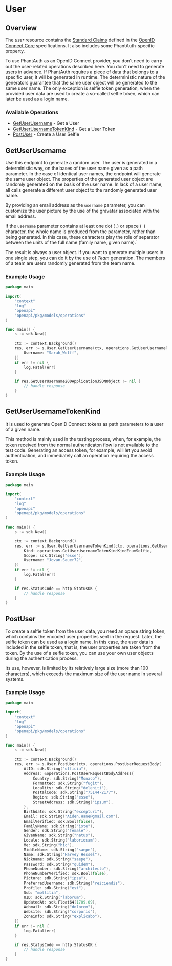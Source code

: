 # User

## Overview

The *user* resource contains the [Standard Claims](https://openid.net/specs/openid-connect-core-1_0.html#StandardClaims) defined in the [OpenID Connect Core](https://openid.net/specs/openid-connect-core-1_0.html) specifications. It also includes some PhantAuth-specific property.

To use PhantAuth as an OpenID Connect provider, you don't need to carry out the user-related operations described here.
You don't need to generate users in advance. If PhantAuth requires a piece of data that belongs to a specific user, it will be generated in runtime.
The deterministic nature of the generators guarantee that the same user object will be generated to the same user name.
The only exception is selfie token generation, when the provided user data are used to create a so-called selfie token, which can later be used as a login name.

### Available Operations

* [GetUserUsername](#getuserusername) - Get a User
* [GetUserUsernameTokenKind](#getuserusernametokenkind) - Get a User Token
* [PostUser](#postuser) - Create a User Selfie

## GetUserUsername

Use this endpoint to generate a random user. The user is generated in a deterministic way, on the bases of the user name given as a path parameter.
In the case of identical user names, the endpoint will generate the same user object. The properties of the generated user object are randomly generated on the basis of the user name.
In lack of a user name, all calls generate a different user object to the randomly generated user name.

By providing an email address as the `username` parameter, you can customize the user picture by the use of the gravatar associated with the email address.

If the `username` parameter contains at least one dot (`.`) or space (` `) character, the whole name is produced from the parameter, rather than being generated.
In this case, these cahracters play the role of separator between the units of the full name (family name, given name).`

The result is always a user object. If you want to generate multiple users in one single step, you can do it by the use of *Team* generation.
The members of a team are users randomly generated from the team name.

### Example Usage

```go
package main

import(
	"context"
	"log"
	"openapi"
	"openapi/pkg/models/operations"
)

func main() {
    s := sdk.New()

    ctx := context.Background()
    res, err := s.User.GetUserUsername(ctx, operations.GetUserUsernameRequest{
        Username: "Sarah_Wolff",
    })
    if err != nil {
        log.Fatal(err)
    }

    if res.GetUserUsername200ApplicationJSONObject != nil {
        // handle response
    }
}
```

## GetUserUsernameTokenKind

It is used to generate OpenID Connect tokens as path parameters to a user of a given name.

This method is mainly used in the testing process, when, for example, the token received from the normal authenticaton flow is not available to the test code.
Generating an access token, for example, will let you avoid authentication, and immediately call an operation requiring the access token.

### Example Usage

```go
package main

import(
	"context"
	"log"
	"openapi"
	"openapi/pkg/models/operations"
)

func main() {
    s := sdk.New()

    ctx := context.Background()
    res, err := s.User.GetUserUsernameTokenKind(ctx, operations.GetUserUsernameTokenKindRequest{
        Kind: operations.GetUserUsernameTokenKindKindEnumSelfie,
        Scope: sdk.String("esse"),
        Username: "Jovan.Sauer72",
    })
    if err != nil {
        log.Fatal(err)
    }

    if res.StatusCode == http.StatusOK {
        // handle response
    }
}
```

## PostUser

To create a selfie token from the user data, you need an opaqe string token, which contains the encoded user properties sent in the request.
Later, the selfie token can be used as a login name. In this case, the user data is included in the selfie token, that is, the user properties are taken from the token.
By the use of a selfie token, you can use your own user objects during the authentication process.

Its use, however, is limited by its relatively large size (more than 100 characters), which exceeds the maximum size of the user name in several systems.

### Example Usage

```go
package main

import(
	"context"
	"log"
	"openapi"
	"openapi/pkg/models/operations"
)

func main() {
    s := sdk.New()

    ctx := context.Background()
    res, err := s.User.PostUser(ctx, operations.PostUserRequestBody{
        AtID: sdk.String("officia"),
        Address: &operations.PostUserRequestBodyAddress{
            Country: sdk.String("Monaco"),
            Formatted: sdk.String("fugit"),
            Locality: sdk.String("deleniti"),
            PostalCode: sdk.String("75144-2177"),
            Region: sdk.String("esse"),
            StreetAddress: sdk.String("ipsum"),
        },
        Birthdate: sdk.String("excepturi"),
        Email: sdk.String("Aiden.Hane@gmail.com"),
        EmailVerified: sdk.Bool(false),
        FamilyName: sdk.String("iste"),
        Gender: sdk.String("female"),
        GivenName: sdk.String("natus"),
        Locale: sdk.String("laboriosam"),
        Me: sdk.String("hic"),
        MiddleName: sdk.String("saepe"),
        Name: sdk.String("Harvey Hessel"),
        Nickname: sdk.String("saepe"),
        Password: sdk.String("quidem"),
        PhoneNumber: sdk.String("architecto"),
        PhoneNumberVerified: sdk.Bool(false),
        Picture: sdk.String("ipsa"),
        PreferredUsername: sdk.String("reiciendis"),
        Profile: sdk.String("est"),
        Sub: "mollitia",
        UID: sdk.String("laborum"),
        UpdatedAt: sdk.Float64(1709.09),
        Webmail: sdk.String("dolorem"),
        Website: sdk.String("corporis"),
        Zoneinfo: sdk.String("explicabo"),
    })
    if err != nil {
        log.Fatal(err)
    }

    if res.StatusCode == http.StatusOK {
        // handle response
    }
}
```
